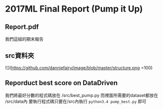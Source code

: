 2017ML Final Report (Pump it Up)
========

Report.pdf
--------
我們這組的期末報告

src資料夾
--------
![](https://github.com/danniefairy/image/blob/master/structure.png =100)

Reporduct best score on DataDriven
--------
我們將最好分數的程式碼放在 /src/best_pump.py
而裡面所需要的dataset都放在 /src/data內
要執行程式碼只要在/src內執行 `python3.4 pump_best.py` 即可